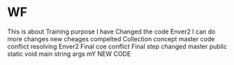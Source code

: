 # WF
This is about Training purpose
I have Changed the code
 Enver2
I can do more changes
new cheages compelted 
Collection concept
master
code conflict resolving
Enver2
Final coe conflict
Final step changed
 master
 public static void main string args
mY NEW CODE
